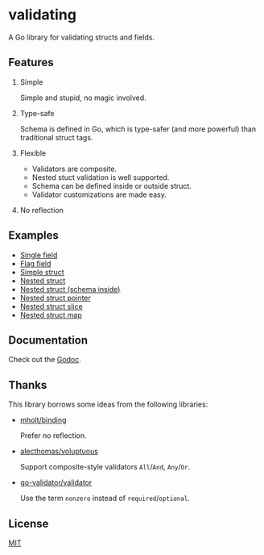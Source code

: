 # validating

A Go library for validating structs and fields.


## Features

1. Simple

    Simple and stupid, no magic involved.

2. Type-safe

    Schema is defined in Go, which is type-safer (and more powerful) than traditional struct tags.

3. Flexible

    - Validators are composite.
    - Nested stuct validation is well supported.
    - Schema can be defined inside or outside struct.
    - Validator customizations are made easy.

4. No reflection


## Examples

- [Single field](examples/single-field/main.go)
- [Flag field](examples/flag-field/main.go)
- [Simple struct](examples/simple-struct/main.go)
- [Nested struct](examples/nested-struct/main.go)
- [Nested struct (schema inside)](examples/nested-struct-schema-inside/main.go)
- [Nested struct pointer](examples/nested-struct-pointer/main.go)
- [Nested struct slice](examples/nested-struct-slice/main.go)
- [Nested struct map](examples/nested-struct-map/main.go)


## Documentation

Check out the [Godoc][1].


## Thanks

This library borrows some ideas from the following libraries:

- [mholt/binding][2]

    Prefer no reflection.

- [alecthomas/voluptuous][3]

    Support composite-style validators `All`/`And`, `Any`/`Or`.

- [go-validator/validator][4]

    Use the term `nonzero` instead of `required`/`optional`.


## License

[MIT][5]


[1]: http://godoc.org/github.com/RussellLuo/validating
[2]: https://github.com/mholt/binding
[3]: https://github.com/alecthomas/voluptuous
[4]: https://github.com/go-validator/validator
[5]: http://opensource.org/licenses/MIT
